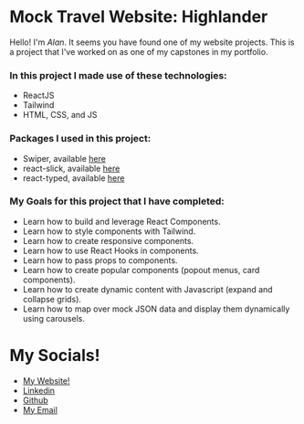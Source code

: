 # Mock Travel Website: Highlander
Hello! I'm *Alan*. It seems you have found one of my website projects. This is a project that I've worked on as one of my capstones in my portfolio.

### In this project I made use of these technologies:
* ReactJS
* Tailwind
* HTML, CSS, and JS

### Packages I used in this project:
* Swiper, available [here](https://swiperjs.com/)
* react-slick, available [here](https://react-slick.neostack.com/docs/get-started)
* react-typed, available [here](https://www.npmjs.com/package/react-typed)

### My Goals for this project that I have completed:
* Learn how to build and leverage React Components.
* Learn how to style components with Tailwind.
* Learn how to create responsive components.
* Learn how to use React Hooks in components.
* Learn how to pass props to components.
* Learn how to create popular components (popout menus, card components).
* Learn how to create dynamic content with Javascript (expand and collapse grids).
* Learn how to map over mock JSON data and display them dynamically using carousels.

# My Socials!
* [My Website!](www.alanbacay.dev)
* [Linkedin](https://www.linkedin.com/in/alanbacay/)
* [Github](https://github.com/alanbacay02)
* [My Email](alanjbacay@gmail.com)
